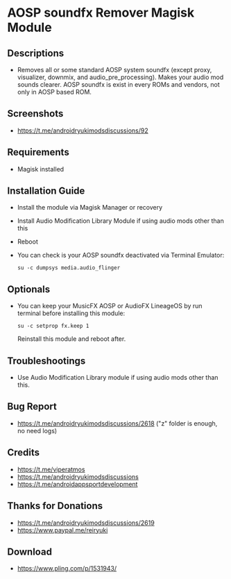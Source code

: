 # AOSP soundfx Remover Magisk Module

## Descriptions
- Removes all or some standard AOSP system soundfx (except proxy, visualizer, downmix, and audio_pre_processing). Makes your audio mod sounds clearer. AOSP soundfx is exist in every ROMs and vendors, not only in AOSP based ROM.

## Screenshots
- https://t.me/androidryukimodsdiscussions/92

## Requirements
- Magisk installed

## Installation Guide
- Install the module via Magisk Manager or recovery
- Install Audio Modification Library Module if using audio mods other than this
- Reboot
- You can check is your AOSP soundfx deactivated via Terminal Emulator:

  `su -c dumpsys media.audio_flinger`

## Optionals
- You can keep your MusicFX AOSP or AudioFX LineageOS by run terminal before installing this module:

  `su -c setprop fx.keep 1`

  Reinstall this module and reboot after.

## Troubleshootings
- Use Audio Modification Library module if using audio mods other than this.

## Bug Report
- https://t.me/androidryukimodsdiscussions/2618 ("z" folder is enough, no need logs)

## Credits
- https://t.me/viperatmos
- https://t.me/androidryukimodsdiscussions
- https://t.me/androidappsportdevelopment

## Thanks for Donations
- https://t.me/androidryukimodsdiscussions/2619
- https://www.paypal.me/reiryuki

## Download
- https://www.pling.com/p/1531943/
